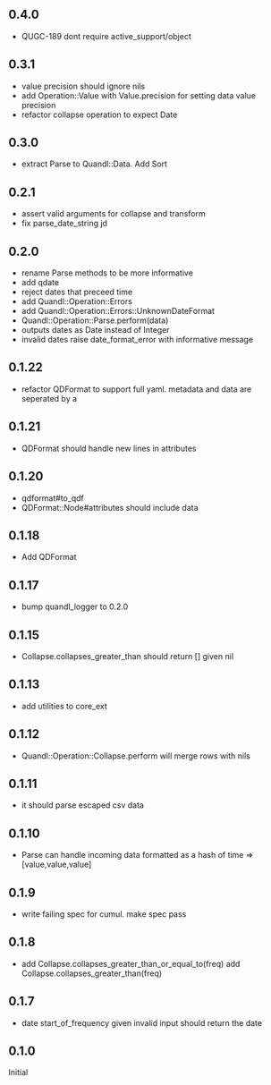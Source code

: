 ## 0.4.0 

* QUGC-189 dont require active_support/object



## 0.3.1

* value precision should ignore nils
* add Operation::Value with Value.precision for setting data value precision
* refactor collapse operation to expect Date


## 0.3.0

* extract Parse to Quandl::Data. Add Sort


## 0.2.1

* assert valid arguments for collapse and transform
* fix parse_date_string jd


## 0.2.0

* rename Parse methods to be more informative
* add qdate
* reject dates that preceed time
* add Quandl::Operation::Errors
* add Quandl::Operation::Errors::UnknownDateFormat
* Quandl::Operation::Parse.perform(data)
* outputs dates as Date instead of Integer
* invalid dates raise date_format_error with informative message


## 0.1.22

* refactor QDFormat to support full yaml. metadata and data are seperated by a


## 0.1.21

* QDFormat should handle new lines in attributes


## 0.1.20

* qdformat#to_qdf
* QDFormat::Node#attributes should include data


## 0.1.18

* Add QDFormat


## 0.1.17

* bump quandl_logger to 0.2.0


## 0.1.15

* Collapse.collapses_greater_than should return [] given nil


## 0.1.13

* add utilities to core_ext


## 0.1.12

* Quandl::Operation::Collapse.perform will merge rows with nils


## 0.1.11

* it should parse escaped csv data

## 0.1.10

* Parse can handle incoming data formatted as a hash of time => [value,value,value]

## 0.1.9

* write failing spec for cumul. make spec pass

## 0.1.8

* add Collapse.collapses_greater_than_or_equal_to(freq) add Collapse.collapses_greater_than(freq)

## 0.1.7

* date start_of_frequency given invalid input should return the date

## 0.1.0

Initial